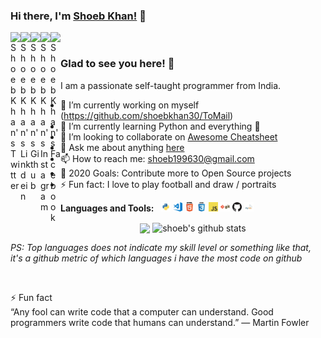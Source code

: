 ### Hi there, I'm [Shoeb Khan!](https://www.linkedin.com/in/shoebkhan635) 👋
<a href="https://twitter.com/iamsk_shoebkhan">
  <img align="left" alt="Shoeb Khan's Twitter" width="16px" src="https://cdn.jsdelivr.net/npm/simple-icons@v3/icons/twitter.svg" />
</a>
<a href="https://www.linkedin.com/in/shoebkhan635/">
  <img align="left" alt="Shoeb Khan's Linkdein" width="16px" src="https://cdn.jsdelivr.net/npm/simple-icons@v3/icons/linkedin.svg" />
</a>
<a href="https://github.com/shoebkhan30">
  <img align="left" alt="Shoeb Khan's Github" width="16px" src="https://cdn.jsdelivr.net/npm/simple-icons@v3/icons/github.svg" />
</a>
<a href="https://instagram.com/shoeb___khan/">
  <img align="left" alt="Shoeb Khan's Instagram" width="16px" src="https://cdn.jsdelivr.net/npm/simple-icons@v3/icons/instagram.svg" />
</a>
<a href="https://www.facebook.com/shoebkhan635/">
  <img align="left" alt="Shoeb Khan's Facebook" width="16px" src="https://cdn.jsdelivr.net/npm/simple-icons@v3/icons/facebook.svg" />
</a>

<br />

### Glad to see you here! 🤩 &nbsp;

I am a passionate self-taught programmer from India.
- 🔭 I’m currently working on myself (https://github.com/shoebkhan30/ToMail)
- 🌱 I’m currently learning Python and everything 🤣
- 👯 I’m looking to collaborate on [Awesome Cheatsheet](https://github.com/shoebkhan30/awesome-cheatsheet)
- 💬 Ask me about anything [here](https://github.com/shoebkhan30/shoebkhan30/issues)
- 📫 How to reach me: shoeb199630@gmail.com <br>
- 🥅 2020 Goals: Contribute more to Open Source projects
- ⚡ Fun fact: I love to play football and draw / portraits

**Languages and Tools:** &nbsp;
<code><img height="15" src="https://raw.githubusercontent.com/github/explore/80688e429a7d4ef2fca1e82350fe8e3517d3494d/topics/python/python.png"></code>
<code><img height="15" src="https://raw.githubusercontent.com/github/explore/80688e429a7d4ef2fca1e82350fe8e3517d3494d/topics/visual-studio-code/visual-studio-code.png"></code>
<code><img height="15" src="https://raw.githubusercontent.com/github/explore/80688e429a7d4ef2fca1e82350fe8e3517d3494d/topics/html/html.png"></code>
<code><img height="15" src="https://raw.githubusercontent.com/github/explore/80688e429a7d4ef2fca1e82350fe8e3517d3494d/topics/css/css.png"></code>
<code><img height="15" src="https://raw.githubusercontent.com/github/explore/80688e429a7d4ef2fca1e82350fe8e3517d3494d/topics/javascript/javascript.png"></code>
<code><img height="15" src="https://raw.githubusercontent.com/github/explore/80688e429a7d4ef2fca1e82350fe8e3517d3494d/topics/git/git.png"></code>
<code><img height="15" src="https://raw.githubusercontent.com/github/explore/78df643247d429f6cc873026c0622819ad797942/topics/github/github.png"></code>
<code><img height="15" src="https://raw.githubusercontent.com/github/explore/80688e429a7d4ef2fca1e82350fe8e3517d3494d/topics/mysql/mysql.png"></code>

<p align="center">
  <img align="center" src="https://github-readme-stats.vercel.app/api/top-langs/?username=shoebkhan30&theme=radical&hide_langs_below=1&layout=compact" />
  <img align="center" src="https://github-readme-stats.vercel.app/api?username=shoebkhan30&show_icons=true&theme=radical&line_height=21" alt="shoeb's github stats"/>
</p>

*PS: Top languages does not indicate my skill level or something like that, it's a github metric of which languages i have the most code on github*

<br />


⚡ Fun fact <br>
“Any fool can write code that a computer can understand. Good programmers write code that humans can understand.” — Martin Fowler